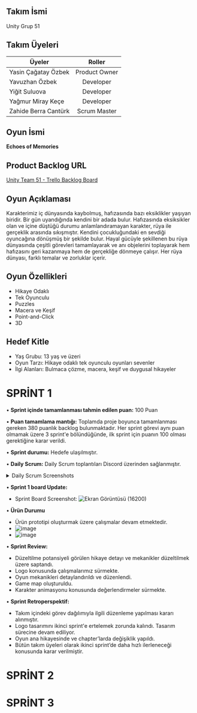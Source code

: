 ## Takım İsmi
Unity Grup 51
## Takım Üyeleri

| Üyeler                 | Roller        |
| -------------          |:-------------:|
| Yasin Çağatay Özbek    | Product Owner |
| Yavuzhan Özbek         | Developer     |
| Yiğit Suluova          | Developer     |
| Yağmur Miray Keçe      | Developer     |
| Zahide Berra Cantürk   | Scrum Master  |

## Oyun İsmi

**Echoes of Memories**

## Product Backlog URL
[Unity Team 51 - Trello Backlog Board](https://trello.com/b/aaHTdfFc)

## Oyun Açıklaması
Karakterimiz iç dünyasında kaybolmuş, hafızasında bazı eksiklikler yaşıyan biridir. Bir gün uyandığında kendini bir adada bulur. Hafızasında eksiksikler olan ve içine düştüğü durumu anlamlandıramayan karakter, rüya ile gerçeklik arasında sıkışmıştır. Kendini çocukluğundaki en sevdiği oyuncağına dönüşmüş bir şekilde bulur. Hayal gücüyle şekillenen bu rüya dünyasında çeşitli görevleri tamamlayarak ve anı objelerini toplayarak hem hafızasını geri kazanmaya hem de gerçekliğe dönmeye çalışır. Her rüya dünyası, farklı temalar ve zorluklar içerir.

## Oyun Özellikleri
- Hikaye Odaklı
- Tek Oyunculu
- Puzzles
- Macera ve Keşif
- Point-and-Click
- 3D 

## Hedef Kitle
- Yaş Grubu: 13 yaş ve üzeri
- Oyun Tarzı: Hikaye odaklı tek oyunculu oyunları sevenler
- İlgi Alanları: Bulmaca çözme, macera, keşif ve duygusal hikayeler

# SPRİNT 1

• **Sprint içinde tamamlanması tahmin edilen puan:** 100  Puan

• **Puan tamamlama mantığı:** Toplamda proje boyunca tamamlanması gereken 380  puanlık backlog bulunmaktadır. Her sprint görevi aynı puan olmamak üzere 3 sprint'e bölündüğünde, ilk sprint için puanın 100 olması gerektiğine karar verildi.

• **Sprint durumu:** Hedefe ulaşılmıştır.

• **Daily Scrum:** Daily Scrum toplantıları Discord üzerinden sağlanmıştır.

<details>
  <summary>Daily Scrum Screenshots</summary>
   
![Ekran Görüntüsü (16208)](https://github.com/Cagatay5858/BootcampGrup51/assets/131462360/ee1c43db-004b-4a7d-b26e-448266f388a5)

![Ekran Görüntüsü (16206)](https://github.com/Cagatay5858/BootcampGrup51/assets/131462360/98db596b-50e3-4951-b3f0-11d1d66a4559)

![Ekran Görüntüsü (16205)](https://github.com/Cagatay5858/BootcampGrup51/assets/131462360/e705e17a-7272-47e6-b1fd-8373951ba163)

  
  </details>
  
</details>
  

• **Sprint 1 board Update:**
- Sprint Board Screenshot: 
![Ekran Görüntüsü (16200)](https://github.com/Cagatay5858/BootcampGrup51/assets/131462360/69f4bf4a-2a20-4a88-a790-54a4a69270de)




• **Ürün Durumu**

- Ürün prototipi oluşturmak üzere çalışmalar devam etmektedir.
- ![image](https://github.com/Cagatay5858/BootcampGrup51/assets/131462360/17122f2d-47db-4ef6-9a15-301d8e7dace1)
- ![image](https://github.com/Cagatay5858/BootcampGrup51/assets/131462360/4a8b0714-bce5-4fa2-9c9c-103ed76444a8)

•	**Sprint Review:**

-  Düzeltilme potansiyeli görülen hikaye detayı ve mekanikler düzeltilmek üzere saptandı.
-	 Logo konusunda çalışmalarımız sürmekte.
-	 Oyun mekanikleri detaylandırıldı ve düzenlendi.
-  Game map oluşturuldu.
-  Karakter animasyonu konusunda değerlendirmeler sürmekte.
  
•	**Sprint Retroperspektif:**

-   Takım içindeki görev dağılımıyla ilgili düzenleme yapılması kararı alınmıştır.
-   Logo tasarımını ikinci sprint'e ertelemek zorunda kalındı. Tasarım sürecine devam ediliyor.
- 	Oyun ana hikayesinde ve chapter’larda değişiklik yapıldı.
-   Bütün takım üyeleri olarak ikinci sprint’de daha hızlı ilerleneceği konusunda karar verilmiştir.




# SPRİNT 2

# SPRİNT 3
